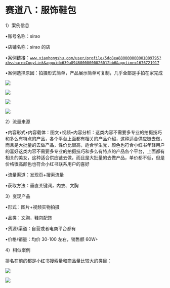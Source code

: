 # 赛道八：服饰鞋包

1）案例信息

•账号名称：sirao

•店铺名称：sirao 的店

•案例链接：[`www.xiaohongshu.com/user/profile/5dc8ea880000000001009795?xhsshare=CopyLink&appuid=639a89460000000026012bb6&apptime=1676721917`](https://www.xiaohongshu.com/user/profile/5dc8ea880000000001009795?xhsshare=CopyLink&appuid=639a89460000000026012bb6&apptime=1676721917)

•案例选择原因：拍摄形式简单，产品展示简单可复制，几乎全部是手拍在家完成

![](img/0c8b600c1623e0889b9ffe8c8bf711ec.png)

![](img/7cc9cddfe3685ecd786d9fb4e2a07781.png)

![](img/5d3ef9f2a139359c868c99a947462607.png)

![](img/6a9c95c3e1e954c2476bcc7d815aeca5.png)

2）流量来源

•内容形式•内容载体：图文+视频•内容分析：这类内容不需要多专业的拍摄技巧和多么有特点的产品，各个平台上面都有相关的产品介绍，这种适合供应链去做，而且是大批量的去做产品，性价比很高，适合学生党，颜色也符合小红书年轻用户的喜好这类内容不需要多专业的拍摄技巧和多么有特点的产品各个平台，上面都有相关的美女，这种适合供应链去做，而且是大批量的去做产品，单价都不低，但是价格很高颜色也符合小红书联系用户的喜好

•流量渠道：发现页+搜索流量

•获取方法：垂直关键词，内衣、文胸

3）变现产品

•形式：图片+视频实物拍摄

•品类：文胸，鞋包配饰

•货源/渠道：自营或者电商平台都有

•价格/销量：均价 30-100 左右，销售额 60W+

4）相似案例

排名在前的都是小红书搜索量和商品量比较大的类目：

![](img/c25a830a2727fb2da2d5de7168ac306d.png)

![](img/f5f11c405b1ebfa42488ca1035ca05ad.png)